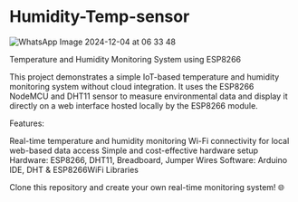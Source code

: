 # Humidity-Temp-sensor




![WhatsApp Image 2024-12-04 at 06 33 48](https://github.com/user-attachments/assets/3a6c316b-b33c-41e9-aa84-58ad09c2be24)










Temperature and Humidity Monitoring System using ESP8266

This project demonstrates a simple IoT-based temperature and humidity monitoring system without cloud integration. It uses the ESP8266 NodeMCU and DHT11 sensor to measure environmental data and display it directly on a web interface hosted locally by the ESP8266 module.

Features:

Real-time temperature and humidity monitoring
Wi-Fi connectivity for local web-based data access
Simple and cost-effective hardware setup
Hardware: ESP8266, DHT11, Breadboard, Jumper Wires
Software: Arduino IDE, DHT & ESP8266WiFi Libraries

Clone this repository and create your own real-time monitoring system! 🌐
